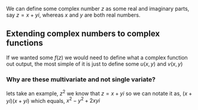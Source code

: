 We can define some complex number $z$ as some real and imaginary parts, say $z=x+yi$, whereas $x$ and $y$ are both real numbers. 
## Extending complex numbers to complex functions
If we wanted some $f(z)$ we would need to define what a complex function out output, the most simple of it is just to define some $u(x,y)$ and $v(x,y)$
### Why are these multivariate and not single variate?
lets take an example, $z^2$ we know that $z=x+yi$ so we can notate it as, $(x+yi)(x+yi)$ which equals, $x^2-y^2+2xyi$
